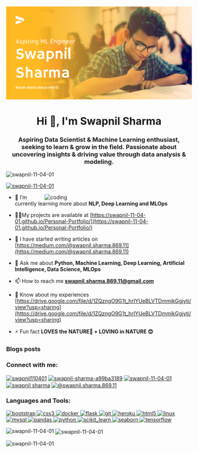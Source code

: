 ![logo](https://github.com/Swapnil-11-04-01/Swapnil-11-04-01/blob/main/Swapnil_Sharma_Github_Banner.png)
<h1 align="center">Hi 👋, I'm Swapnil Sharma</h1>
<h3 align="center">Aspiring Data Scientist & Machine Learning enthusiast, seeking to learn & grow in the field. Passionate about uncovering insights & driving value through data analysis & modeling.</h3>

<p align="left"> <img src="https://komarev.com/ghpvc/?username=swapnil-11-04-01&label=Profile%20views&color=0e75b6&style=flat" alt="swapnil-11-04-01" /> </p>

<p align="left"> <a href="https://github.com/ryo-ma/github-profile-trophy"><img src="https://github-profile-trophy.vercel.app/?username=swapnil-11-04-01" alt="swapnil-11-04-01" /></a> </p>

<img align='right' alt='coding' width=400 src="https://user-images.githubusercontent.com/55389276/140866485-8fb1c876-9a8f-4d6a-98dc-08c4981eaf70.gif">

- 🌱 I’m currently learning more about **NLP, Deep Learning and MLOps**

- 👨‍💻My projects are available at [https://swapnil-11-04-01.github.io/Personal-Portfolio/](https://swapnil-11-04-01.github.io/Personal-Portfolio/)

- 📝 I have started writing articles on [https://medium.com/@swapnil.sharma.869.11](https://medium.com/@swapnil.sharma.869.11)

- 💬 Ask me about **Python, Machine Learning, Deep Learning, Artificial Intelligence, Data Science, MLOps**

- 📫 How to reach me **swapnil.sharma.869.11@gmail.com**

- 📄 Know about my experiences [https://drive.google.com/file/d/1ZQzngO9G1t_hrIYUeBLVTDmmjkGgjyti/view?usp=sharing](https://drive.google.com/file/d/1ZQzngO9G1t_hrIYUeBLVTDmmjkGgjyti/view?usp=sharing)

- ⚡ Fun fact **LOVES the NATURE🌳 + LOVING in NATURE 😊**

### Blogs posts
<!-- BLOG-POST-LIST:START -->
<!-- BLOG-POST-LIST:END -->

<h3 align="left">Connect with me:</h3>
<p align="left">
<a href="https://dev.to/swapnil110401" target="blank"><img align="center" src="https://raw.github.com/rahuldkjain/github-profile-readme-generator/master/src/images/icons/Social/devto.svg" alt="swapnil110401" height="30" width="40" /></a>
<a href="https://linkedin.com/in/swapnil-sharma-a99ba3189" target="blank"><img align="center" src="https://raw.github.com/rahuldkjain/github-profile-readme-generator/master/src/images/icons/Social/linked-in-alt.svg" alt="swapnil-sharma-a99ba3189" height="30" width="40" /></a>
<a href="https://codesandbox.com/swapnil-11-04-01" target="blank"><img align="center" src="https://raw.github.com/rahuldkjain/github-profile-readme-generator/master/src/images/icons/Social/codesandbox.svg" alt="swapnil-11-04-01" height="30" width="40" /></a>
<a href="https://fb.com/swapnil sharma" target="blank"><img align="center" src="https://raw.github.com/rahuldkjain/github-profile-readme-generator/master/src/images/icons/Social/facebook.svg" alt="swapnil sharma" height="30" width="40" /></a>
<a href="https://medium.com/@swapnil.sharma.869.11" target="blank"><img align="center" src="https://raw.github.com/rahuldkjain/github-profile-readme-generator/master/src/images/icons/Social/medium.svg" alt="@swapnil.sharma.869.11" height="30" width="40" /></a>
</p>

<h3 align="left">Languages and Tools:</h3>
<p align="left"> <a href="https://getbootstrap.com" target="_blank" rel="noreferrer"> <img src="https://raw.github.com/devicons/devicon/master/icons/bootstrap/bootstrap-plain-wordmark.svg" alt="bootstrap" width="40" height="40"/> </a> <a href="https://www.w3schools.com/css/" target="_blank" rel="noreferrer"> <img src="https://raw.github.com/devicons/devicon/master/icons/css3/css3-original-wordmark.svg" alt="css3" width="40" height="40"/> </a> <a href="https://www.docker.com/" target="_blank" rel="noreferrer"> <img src="https://raw.github.com/devicons/devicon/master/icons/docker/docker-original-wordmark.svg" alt="docker" width="40" height="40"/> </a> <a href="https://flask.palletsprojects.com/" target="_blank" rel="noreferrer"> <img src="https://www.vectorlogo.zone/logos/pocoo_flask/pocoo_flask-icon.svg" alt="flask" width="40" height="40"/> </a> <a href="https://git-scm.com/" target="_blank" rel="noreferrer"> <img src="https://www.vectorlogo.zone/logos/git-scm/git-scm-icon.svg" alt="git" width="40" height="40"/> </a> <a href="https://heroku.com" target="_blank" rel="noreferrer"> <img src="https://www.vectorlogo.zone/logos/heroku/heroku-icon.svg" alt="heroku" width="40" height="40"/> </a> <a href="https://www.w3.org/html/" target="_blank" rel="noreferrer"> <img src="https://raw.github.com/devicons/devicon/master/icons/html5/html5-original-wordmark.svg" alt="html5" width="40" height="40"/> </a> <a href="https://www.linux.org/" target="_blank" rel="noreferrer"> <img src="https://raw.github.com/devicons/devicon/master/icons/linux/linux-original.svg" alt="linux" width="40" height="40"/> </a> <a href="https://www.mysql.com/" target="_blank" rel="noreferrer"> <img src="https://raw.github.com/devicons/devicon/master/icons/mysql/mysql-original-wordmark.svg" alt="mysql" width="40" height="40"/> </a> <a href="https://pandas.pydata.org/" target="_blank" rel="noreferrer"> <img src="https://raw.github.com/devicons/devicon/2ae2a900d2f041da66e950e4d48052658d850630/icons/pandas/pandas-original.svg" alt="pandas" width="40" height="40"/> </a> <a href="https://www.python.org" target="_blank" rel="noreferrer"> <img src="https://raw.github.com/devicons/devicon/master/icons/python/python-original.svg" alt="python" width="40" height="40"/> </a> <a href="https://scikit-learn.org/" target="_blank" rel="noreferrer"> <img src="https://upload.wikimedia.org/wikipedia/commons/0/05/Scikit_learn_logo_small.svg" alt="scikit_learn" width="40" height="40"/> </a> <a href="https://seaborn.pydata.org/" target="_blank" rel="noreferrer"> <img src="https://seaborn.pydata.org/_images/logo-mark-lightbg.svg" alt="seaborn" width="40" height="40"/> </a> <a href="https://www.tensorflow.org" target="_blank" rel="noreferrer"> <img src="https://www.vectorlogo.zone/logos/tensorflow/tensorflow-icon.svg" alt="tensorflow" width="40" height="40"/> </a> </p>

<p><img align="left" src="https://github-readme-stats.vercel.app/api/top-langs?username=swapnil-11-04-01&show_icons=true&locale=en&layout=compact" alt="swapnil-11-04-01" /></p>

<p>&nbsp;<img align="center" src="https://github-readme-stats.vercel.app/api?username=swapnil-11-04-01&show_icons=true&locale=en" alt="swapnil-11-04-01" /></p>

<p><img align="center" src="https://github-readme-streak-stats.herokuapp.com/?user=swapnil-11-04-01&" alt="swapnil-11-04-01" /></p>
